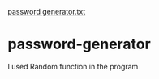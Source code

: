 [password generator.txt](https://github.com/lavenal0/password-generator/files/9128007/password.generator.txt)
# password-generator

I used Random function in the program
